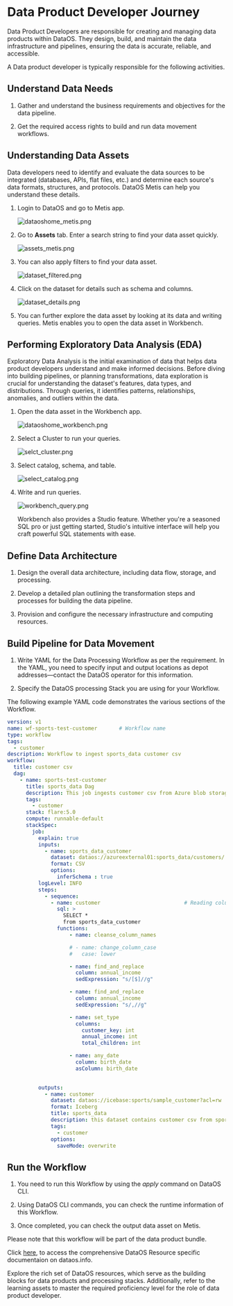 # Data Product Developer Journey

Data Product Developers are responsible for creating and managing data products within DataOS. They design, build, and maintain the data infrastructure and pipelines, ensuring the data is accurate, reliable, and accessible.

A Data product developer is typically responsible for the following activities.

## Understand Data Needs

1. Gather and understand the business requirements and objectives for the data pipeline.

2. Get the required access rights to build and run data movement workflows.


## Understanding Data Assets

Data developers need to identify and evaluate the data sources to be integrated (databases, APIs, flat files, etc.) and determine each source's data formats, structures, and protocols. DataOS Metis can help you understand these details.


1. Login to DataOS and go to Metis app.
    
    ![dataoshome_metis.png](/getting_started/dataos_home.png)
    
2. Go to **Assets** tab. Enter a search string to find your data asset quickly.
    
    ![assets_metis.png](/getting_started/assets_metis.png)
    
3. You can also apply filters to find your data asset.
    
    ![dataset_filtered.png](/getting_started/dataset_filtered.png)
    
4. Click on the dataset for details such as schema and columns.
    
    ![dataset_details.png](/getting_started/dataset_details.png)

5. You can further explore the data asset by looking at its data and writing queries. Metis enables you to open the data asset in Workbench.

## Performing Exploratory Data Analysis (EDA)

Exploratory Data Analysis is the initial examination of data that helps data product developers understand and make informed decisions. Before diving into building pipelines, or planning transformations, data exploration is crucial for understanding the dataset's features, data types, and distributions. Through queries, it identifies patterns, relationships, anomalies, and outliers within the data.

1. Open the data asset in the Workbench app.
    
    ![dataoshome_workbench.png](/getting_started/dataoshome_workbench.png)
    
2. Select a Cluster to run your queries.
    
    ![selct_cluster.png](/getting_started/selct_cluster.png)
    
3. Select catalog, schema, and table.
    
    ![select_catalog.png](/getting_started/select_catalog.png)
    
4. Write and run queries. 
    
    ![workbench_query.png](/getting_started/workbench_query.png)
    
    Workbench also provides a Studio feature. Whether you're a seasoned SQL pro or just getting started, Studio's intuitive interface will help you craft powerful SQL statements with ease.
    
## Define Data Architecture

1. Design the overall data architecture, including data flow, storage, and processing.

2. Develop a detailed plan outlining the transformation steps and processes for building the data pipeline.

3. Provision and configure the necessary infrastructure and computing resources.


## Build Pipeline for Data Movement

1. Write YAML for the Data Processing Workflow as per the requirement. In the YAML, you need to specify input and output locations as depot addresses—contact the DataOS operator for this information.

2. Specify the DataOS processing Stack you are using for your Workflow.

The following example YAML code demonstrates the various sections of the Workflow.

```yaml
version: v1
name: wf-sports-test-customer       # Workflow name
type: workflow
tags:  
  - customer
description: Workflow to ingest sports_data customer csv
workflow:  
  title: customer csv 
  dag:    
    - name: sports-test-customer
      title: sports_data Dag
      description: This job ingests customer csv from Azure blob storage into icebase catalog 
      tags:         
        - customer    
      stack: flare:5.0        
      compute: runnable-default
      stackSpec:         
        job:            
          explain: true            
          inputs:                                
            - name: sports_data_customer
              dataset: dataos://azureexternal01:sports_data/customers/
              format: CSV
              options:
                inferSchema : true
          logLevel: INFO
          steps:              
            - sequence:                  
              - name: customer                           # Reading columns from definition files.File names is used to create Survey Ids                    
                sql: > 
                  SELECT *
                  from sports_data_customer   
                functions: 
                    - name: cleanse_column_names

                    # - name: change_column_case 
                    #   case: lower

                    - name: find_and_replace 
                      column: annual_income
                      sedExpression: "s/[$]//g"

                    - name: find_and_replace 
                      column: annual_income
                      sedExpression: "s/,//g"

                    - name: set_type 
                      columns: 
                        customer_key: int 
                        annual_income: int
                        total_children: int

                    - name: any_date 
                      column: birth_date
                      asColumn: birth_date

                                                 
          outputs:              
            - name: customer
              dataset: dataos://icebase:sports/sample_customer?acl=rw
              format: Iceberg
              title: sports_data
              description: this dataset contains customer csv from sports_data 
              tags:                                                                     
                - customer
              options:                  
                saveMode: overwrite

```
## Run the Workflow 

1. You need to run this Workflow by using the *apply* command on DataOS CLI.

2. Using DataOS CLI commands, you can check the runtime information of this Workflow.

3. Once completed, you can check the output data asset on Metis.

Please note that this workflow will be part of the data product bundle. 

Click [here](/resources/stacks/flare/), to access the comprehensive DataOS Resource specific documentaion on dataos.info. 

Explore the rich set of DataOS resources, which serve as the building blocks for data products and processing stacks. Additionally, refer to the learning assets to master the required proficiency level for the role of data product developer.